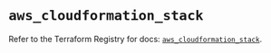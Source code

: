 # `aws_cloudformation_stack`

Refer to the Terraform Registry for docs: [`aws_cloudformation_stack`](https://registry.terraform.io/providers/hashicorp/aws/5.31.0/docs/resources/cloudformation_stack).
